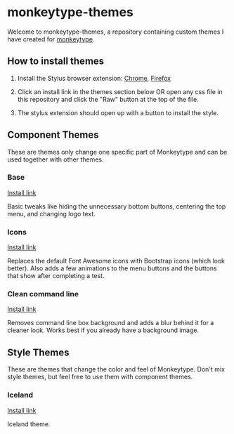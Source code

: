 # monkeytype-themes

Welcome to monkeytype-themes, a repository containing custom  themes I have created for [monkeytype](https://monkeytype.com).

## How to install themes

1. Install the Stylus browser extension: [Chrome](https://chrome.google.com/webstore/detail/stylus/clngdbkpkpeebahjckkjfobafhncgmne?hl=en), [Firefox](https://addons.mozilla.org/en-US/firefox/addon/styl-us/)

2. Click an install link in the themes section below OR open any css file in this repository and click the "Raw" button at the top of the file.

3. The stylus extension should open up with a button to install the style.

## Component Themes

These are themes only change one specific part of Monkeytype and can be used together with other themes.

### Base

[Install link](https://github.com/refact0r/monkeytype-themes/raw/main/base.user.css)

Basic tweaks like hiding the unnecessary bottom buttons, centering the top menu, and changing logo text.

### Icons

[Install link](https://github.com/refact0r/monkeytype-themes/raw/main/icons.user.css)

Replaces the default Font Awesome icons with Bootstrap icons (which look better). Also adds a few animations to the menu buttons and the buttons that show after completing a test.

### Clean command line

[Install link](https://github.com/refact0r/monkeytype-themes/raw/main/cleancommandline.user.css)

Removes command line box background and adds a blur behind it for a cleaner look. Works best if you already have a background image.


## Style Themes

These are themes that change the color and feel of Monkeytype. Don't mix style themes, but feel free to use them with component themes.

### Iceland

[Install link](https://github.com/refact0r/monkeytype-themes/raw/main/iceland.user.css)

Iceland theme.
